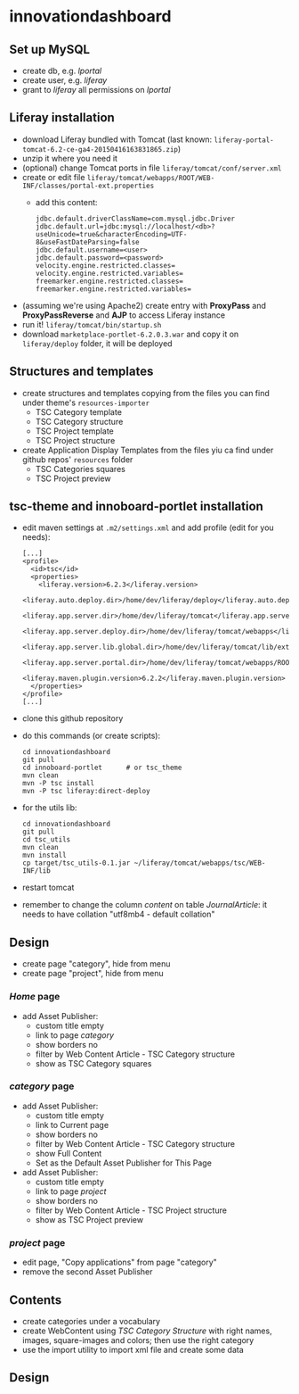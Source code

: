 # innovationdashboard

## Set up MySQL
- create db, e.g. _lportal_
- create user, e.g. _liferay_
- grant to _liferay_ all permissions on _lportal_

## Liferay installation
- download Liferay bundled with Tomcat (last known: `liferay-portal-tomcat-6.2-ce-ga4-20150416163831865.zip`)
- unzip it where you need it
- (optional) change Tomcat ports in file `liferay/tomcat/conf/server.xml`
- create or edit file `liferay/tomcat/webapps/ROOT/WEB-INF/classes/portal-ext.properties`
  - add this content:

    ```
    jdbc.default.driverClassName=com.mysql.jdbc.Driver
    jdbc.default.url=jdbc:mysql://localhost/<db>?useUnicode=true&characterEncoding=UTF-8&useFastDateParsing=false
    jdbc.default.username=<user>
    jdbc.default.password=<password>
    velocity.engine.restricted.classes=
    velocity.engine.restricted.variables=
    freemarker.engine.restricted.classes=
    freemarker.engine.restricted.variables=
    ```
- (assuming we're using Apache2) create entry with **ProxyPass** and **ProxyPassReverse** and **AJP** to access Liferay instance
- run it! `liferay/tomcat/bin/startup.sh`
- download `marketplace-portlet-6.2.0.3.war` and copy it on `liferay/deploy` folder, it will be deployed

## Structures and templates
- create structures and templates copying from the files you can find under theme's `resources-importer`
  - TSC Category template
  - TSC Category structure
  - TSC Project template
  - TSC Project structure
- create Application Display Templates from the files yiu ca find under github repos' `resources` folder
  - TSC Categories squares
  - TSC Project preview

## tsc-theme and innoboard-portlet installation
- edit maven settings at `.m2/settings.xml` and add profile (edit for you needs):

  ```
  [...]
  <profile>
    <id>tsc</id>
    <properties>
      <liferay.version>6.2.3</liferay.version>
      <liferay.auto.deploy.dir>/home/dev/liferay/deploy</liferay.auto.deploy.dir>
      <liferay.app.server.dir>/home/dev/liferay/tomcat</liferay.app.server.dir>
      <liferay.app.server.deploy.dir>/home/dev/liferay/tomcat/webapps</liferay.app.server.deploy.dir>
      <liferay.app.server.lib.global.dir>/home/dev/liferay/tomcat/lib/ext</liferay.app.server.lib.global.dir>
      <liferay.app.server.portal.dir>/home/dev/liferay/tomcat/webapps/ROOT</liferay.app.server.portal.dir>
      <liferay.maven.plugin.version>6.2.2</liferay.maven.plugin.version>
    </properties>
  </profile>
  [...]
  ```
- clone this github repository
- do this commands (or create scripts):

  ```
  cd innovationdashboard
  git pull
  cd innoboard-portlet      # or tsc_theme
  mvn clean
  mvn -P tsc install
  mvn -P tsc liferay:direct-deploy
  ```
- for the utils lib:

  ```
  cd innovationdashboard
  git pull
  cd tsc_utils
  mvn clean
  mvn install
  cp target/tsc_utils-0.1.jar ~/liferay/tomcat/webapps/tsc/WEB-INF/lib
  ```
- restart tomcat
- remember to change the column _content_ on table _JournalArticle_: it needs to have collation "utf8mb4 - default collation"

## Design
- create page "category", hide from menu
- create page "project", hide from menu
### _Home_ page
- add Asset Publisher:
  - custom title empty
  - link to page _category_
  - show borders no
  - filter by Web Content Article - TSC Category structure
  - show as TSC Category squares
### _category_ page
- add Asset Publisher:
  - custom title empty
  - link to Current page
  - show borders no
  - filter by Web Content Article - TSC Category structure
  - show Full Content
  - Set as the Default Asset Publisher for This Page
- add Asset Publisher:
  - custom title empty
  - link to page _project_
  - show borders no
  - filter by Web Content Article - TSC Project structure
  - show as TSC Project preview
### _project_ page
- edit page, "Copy applications" from page "category"
- remove the second Asset Publisher

## Contents
- create categories under a vocabulary
- create WebContent using _TSC Category Structure_ with right names, images, square-images and colors; then use the right category
- use the import utility to import xml file and create some data

## Design
